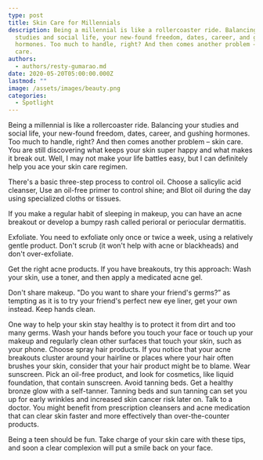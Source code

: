 ```yaml
---
type: post
title: Skin Care for Millennials
description: Being a millennial is like a rollercoaster ride. Balancing your
  studies and social life, your new-found freedom, dates, career, and gushing
  hormones. Too much to handle, right? And then comes another problem – skin
  care.
authors:
  - authors/resty-gumarao.md
date: 2020-05-20T05:00:00.000Z
lastmod: ""
image: /assets/images/beauty.png
categories:
  - Spotlight
---
```

Being a millennial is like a rollercoaster ride. Balancing your studies and social life, your new-found freedom, dates, career, and gushing hormones. Too much to handle, right? And then comes another problem – skin care. You are still discovering what keeps your skin super happy and what makes it break out. Well, I may not make your life battles easy, but I can definitely help you ace your skin care regimen.

There's a basic three-step process to control oil.  Choose a salicylic acid cleanser,
Use an oil-free primer to control shine; and
Blot oil during the day using specialized cloths or tissues.

If you make a regular habit of sleeping in makeup, you can have an acne breakout or develop a bumpy rash called perioral or periocular dermatitis.

Exfoliate. You need to exfoliate only once or twice a week, using a relatively gentle product. Don't scrub (it won't help with acne or blackheads) and don't over-exfoliate.

Get the right acne products. If you have breakouts, try this approach: Wash your skin, use a toner, and then apply a medicated acne gel.

Don't share makeup. "Do you want to share your friend's germs?” as tempting as it is to try your friend's perfect new eye liner, get your own instead. Keep hands clean. 

One way to help your skin stay healthy is to protect it from dirt and too many germs. Wash your hands before you touch your face or touch up your makeup and regularly clean other surfaces that touch your skin, such as your phone.
Choose spray hair products. If you notice that your acne breakouts cluster around your hairline or places where your hair often brushes your skin, consider that your hair product might be to blame. 
Wear sunscreen. Pick an oil-free product, and look for cosmetics, like liquid foundation, that contain sunscreen.
Avoid tanning beds. Get a healthy bronze glow with a self-tanner. Tanning beds and sun tanning can set you up for early wrinkles and increased skin cancer risk later on.
Talk to a doctor. You might benefit from prescription cleansers and acne medication that can clear skin faster and more effectively than over-the-counter products. 

Being a teen should be fun. Take charge of your skin care with these tips, and soon a clear complexion will put a smile back on your face.